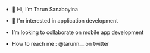 - 👋 Hi, I’m Tarun Sanaboyina
- 👀 I’m interested in application development

- I’m looking to collaborate on mobile app development
- How to reach me : @tarunn__ on twitter

<!---
Tarun1001/Tarun1001 is a ✨ special ✨ repository because its `README.md` (this file) appears on your GitHub profile.
You can click the Preview link to take a look at your changes.
--->
